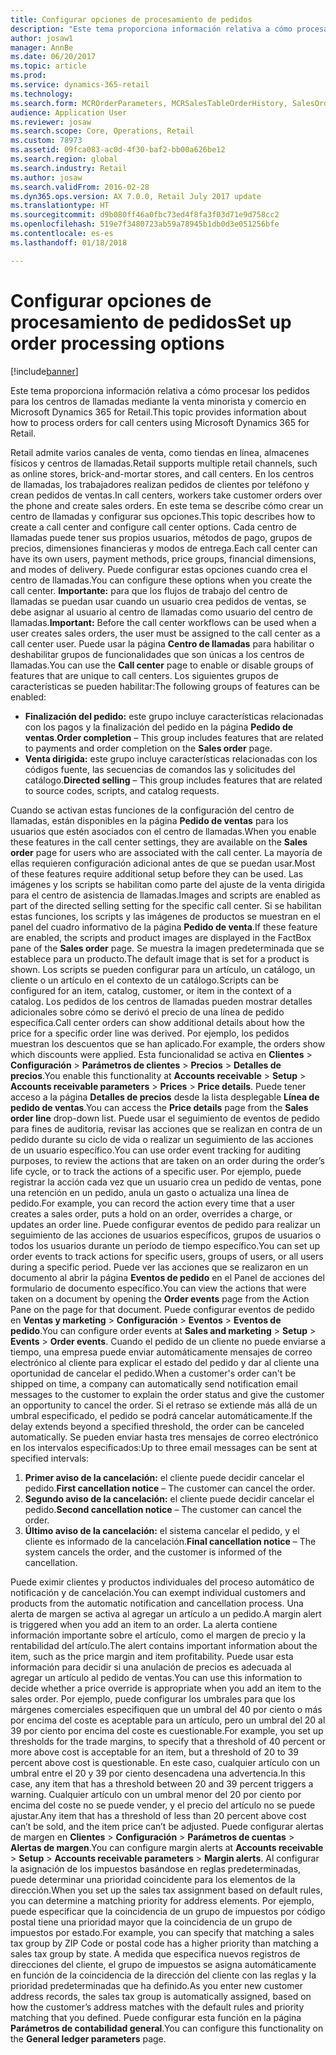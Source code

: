 ```yaml
---
title: Configurar opciones de procesamiento de pedidos
description: "Este tema proporciona información relativa a cómo procesar los pedidos para los centros de llamadas mediante la venta minorista y comercio en Microsoft Dynamics 365 for Retail."
author: josaw1
manager: AnnBe
ms.date: 06/20/2017
ms.topic: article
ms.prod: 
ms.service: dynamics-365-retail
ms.technology: 
ms.search.form: MCROrderParameters, MCRSalesTableOrderHistory, SalesOrderProcessingWorkspace
audience: Application User
ms.reviewer: josaw
ms.search.scope: Core, Operations, Retail
ms.custom: 78973
ms.assetid: 09fca083-ac0d-4f30-baf2-bb00a626be12
ms.search.region: global
ms.search.industry: Retail
ms.author: josaw
ms.search.validFrom: 2016-02-28
ms.dyn365.ops.version: AX 7.0.0, Retail July 2017 update
ms.translationtype: HT
ms.sourcegitcommit: d9b080ff46a0fbc73ed4f8fa3f03d71e9d758cc2
ms.openlocfilehash: 519e7f3480723ab59a78945b1db0d3e051256bfe
ms.contentlocale: es-es
ms.lasthandoff: 01/18/2018

---
```


# <a name="set-up-order-processing-options"></a><span data-ttu-id="e31a5-103">Configurar opciones de procesamiento de pedidos</span><span class="sxs-lookup"><span data-stu-id="e31a5-103">Set up order processing options</span></span>

[!include[banner](includes/banner.md)]


<span data-ttu-id="e31a5-104">Este tema proporciona información relativa a cómo procesar los pedidos para los centros de llamadas mediante la venta minorista y comercio en Microsoft Dynamics 365 for Retail.</span><span class="sxs-lookup"><span data-stu-id="e31a5-104">This topic provides information about how to process orders for call centers using Microsoft Dynamics 365 for Retail.</span></span> 

<span data-ttu-id="e31a5-105">Retail admite varios canales de venta, como tiendas en línea, almacenes físicos y centros de llamadas.</span><span class="sxs-lookup"><span data-stu-id="e31a5-105">Retail supports multiple retail channels, such as online stores, brick-and-mortar stores, and call centers.</span></span> <span data-ttu-id="e31a5-106">En los centros de llamadas, los trabajadores realizan pedidos de clientes por teléfono y crean pedidos de ventas.</span><span class="sxs-lookup"><span data-stu-id="e31a5-106">In call centers, workers take customer orders over the phone and create sales orders.</span></span> <span data-ttu-id="e31a5-107">En este tema se describe cómo crear un centro de llamadas y configurar sus opciones.</span><span class="sxs-lookup"><span data-stu-id="e31a5-107">This topic describes how to create a call center and configure call center options.</span></span> <span data-ttu-id="e31a5-108">Cada centro de llamadas puede tener sus propios usuarios, métodos de pago, grupos de precios, dimensiones financieras y modos de entrega.</span><span class="sxs-lookup"><span data-stu-id="e31a5-108">Each call center can have its own users, payment methods, price groups, financial dimensions, and modes of delivery.</span></span> <span data-ttu-id="e31a5-109">Puede configurar estas opciones cuando crea el centro de llamadas.</span><span class="sxs-lookup"><span data-stu-id="e31a5-109">You can configure these options when you create the call center.</span></span> <span data-ttu-id="e31a5-110">**Importante:** para que los flujos de trabajo del centro de llamadas se puedan usar cuando un usuario crea pedidos de ventas, se debe asignar al usuario al centro de llamadas como usuario del centro de llamadas.</span><span class="sxs-lookup"><span data-stu-id="e31a5-110">**Important:** Before the call center workflows can be used when a user creates sales orders, the user must be assigned to the call center as a call center user.</span></span> <span data-ttu-id="e31a5-111">Puede usar la página **Centro de llamadas** para habilitar o deshabilitar grupos de funcionalidades que son únicas a los centros de llamadas.</span><span class="sxs-lookup"><span data-stu-id="e31a5-111">You can use the **Call center** page to enable or disable groups of features that are unique to call centers.</span></span> <span data-ttu-id="e31a5-112">Los siguientes grupos de características se pueden habilitar:</span><span class="sxs-lookup"><span data-stu-id="e31a5-112">The following groups of features can be enabled:</span></span>

-   <span data-ttu-id="e31a5-113">**Finalización del pedido:** este grupo incluye características relacionadas con los pagos y la finalización del pedido en la página **Pedido de ventas**.</span><span class="sxs-lookup"><span data-stu-id="e31a5-113">**Order completion** – This group includes features that are related to payments and order completion on the **Sales order** page.</span></span>
-   <span data-ttu-id="e31a5-114">**Venta dirigida:** este grupo incluye características relacionadas con los códigos fuente, las secuencias de comandos las y solicitudes del catálogo.</span><span class="sxs-lookup"><span data-stu-id="e31a5-114">**Directed selling** – This group includes features that are related to source codes, scripts, and catalog requests.</span></span>

<span data-ttu-id="e31a5-115">Cuando se activan estas funciones de la configuración del centro de llamadas, están disponibles en la página **Pedido de ventas** para los usuarios que estén asociados con el centro de llamadas.</span><span class="sxs-lookup"><span data-stu-id="e31a5-115">When you enable these features in the call center settings, they are available on the **Sales order** page for users who are associated with the call center.</span></span> <span data-ttu-id="e31a5-116">La mayoría de ellas requieren configuración adicional antes de que se puedan usar.</span><span class="sxs-lookup"><span data-stu-id="e31a5-116">Most of these features require additional setup before they can be used.</span></span> <span data-ttu-id="e31a5-117">Las imágenes y los scripts se habilitan como parte del ajuste de la venta dirigida para el centro de asistencia de llamadas.</span><span class="sxs-lookup"><span data-stu-id="e31a5-117">Images and scripts are enabled as part of the directed selling setting for the specific call center.</span></span> <span data-ttu-id="e31a5-118">Si se habilitan estas funciones, los scripts y las imágenes de productos se muestran en el panel del cuadro informativo de la página **Pedido de venta**.</span><span class="sxs-lookup"><span data-stu-id="e31a5-118">If these feature are enabled, the scripts and product images are displayed in the FactBox pane of the **Sales order** page.</span></span> <span data-ttu-id="e31a5-119">Se muestra la imagen predeterminada que se establece para un producto.</span><span class="sxs-lookup"><span data-stu-id="e31a5-119">The default image that is set for a product is shown.</span></span> <span data-ttu-id="e31a5-120">Los scripts se pueden configurar para un artículo, un catálogo, un cliente o un artículo en el contexto de un catálogo.</span><span class="sxs-lookup"><span data-stu-id="e31a5-120">Scripts can be configured for an item, catalog, customer, or item in the context of a catalog.</span></span> <span data-ttu-id="e31a5-121">Los pedidos de los centros de llamadas pueden mostrar detalles adicionales sobre cómo se derivó el precio de una línea de pedido específica.</span><span class="sxs-lookup"><span data-stu-id="e31a5-121">Call center orders can show additional details about how the price for a specific order line was derived.</span></span> <span data-ttu-id="e31a5-122">Por ejemplo, los pedidos muestran los descuentos que se han aplicado.</span><span class="sxs-lookup"><span data-stu-id="e31a5-122">For example, the orders show which discounts were applied.</span></span> <span data-ttu-id="e31a5-123">Esta funcionalidad se activa en **Clientes** &gt; **Configuración** &gt; **Parámetros de clientes** &gt; **Precios** &gt; **Detalles de precios**.</span><span class="sxs-lookup"><span data-stu-id="e31a5-123">You enable this functionality at **Accounts receivable** &gt; **Setup** &gt; **Accounts receivable parameters** &gt; **Prices** &gt; **Price details**.</span></span> <span data-ttu-id="e31a5-124">Puede tener acceso a la página **Detalles de precios** desde la lista desplegable **Línea de pedido de ventas**.</span><span class="sxs-lookup"><span data-stu-id="e31a5-124">You can access the **Price details** page from the **Sales order line** drop-down list.</span></span> <span data-ttu-id="e31a5-125">Puede usar el seguimiento de eventos de pedido para fines de auditoria, revisar las acciones que se realizan en contra de un pedido durante su ciclo de vida o realizar un seguimiento de las acciones de un usuario específico.</span><span class="sxs-lookup"><span data-stu-id="e31a5-125">You can use order event tracking for auditing purposes, to review the actions that are taken on an order during the order’s life cycle, or to track the actions of a specific user.</span></span> <span data-ttu-id="e31a5-126">Por ejemplo, puede registrar la acción cada vez que un usuario crea un pedido de ventas, pone una retención en un pedido, anula un gasto o actualiza una línea de pedido.</span><span class="sxs-lookup"><span data-stu-id="e31a5-126">For example, you can record the action every time that a user creates a sales order, puts a hold on an order, overrides a charge, or updates an order line.</span></span> <span data-ttu-id="e31a5-127">Puede configurar eventos de pedido para realizar un seguimiento de las acciones de usuarios específicos, grupos de usuarios o todos los usuarios durante un período de tiempo específico.</span><span class="sxs-lookup"><span data-stu-id="e31a5-127">You can set up order events to track actions for specific users, groups of users, or all users during a specific period.</span></span> <span data-ttu-id="e31a5-128">Puede ver las acciones que se realizaron en un documento al abrir la página **Eventos de pedido** en el Panel de acciones del formulario de documento específico.</span><span class="sxs-lookup"><span data-stu-id="e31a5-128">You can view the actions that were taken on a document by opening the **Order events** page from the Action Pane on the page for that document.</span></span> <span data-ttu-id="e31a5-129">Puede configurar eventos de pedido en **Ventas y marketing** &gt; **Configuración** &gt; **Eventos** &gt; **Eventos de pedido**.</span><span class="sxs-lookup"><span data-stu-id="e31a5-129">You can configure order events at **Sales and marketing** &gt; **Setup** &gt; **Events** &gt; **Order events**.</span></span> <span data-ttu-id="e31a5-130">Cuando el pedido de un cliente no puede enviarse a tiempo, una empresa puede enviar automáticamente mensajes de correo electrónico al cliente para explicar el estado del pedido y dar al cliente una oportunidad de cancelar el pedido.</span><span class="sxs-lookup"><span data-stu-id="e31a5-130">When a customer's order can't be shipped on time, a company can automatically send notification email messages to the customer to explain the order status and give the customer an opportunity to cancel the order.</span></span> <span data-ttu-id="e31a5-131">Si el retraso se extiende más allá de un umbral especificado, el pedido se podrá cancelar automáticamente.</span><span class="sxs-lookup"><span data-stu-id="e31a5-131">If the delay extends beyond a specified threshold, the order can be canceled automatically.</span></span> <span data-ttu-id="e31a5-132">Se pueden enviar hasta tres mensajes de correo electrónico en los intervalos especificados:</span><span class="sxs-lookup"><span data-stu-id="e31a5-132">Up to three email messages can be sent at specified intervals:</span></span>

1.  <span data-ttu-id="e31a5-133">**Primer aviso de la cancelación:** el cliente puede decidir cancelar el pedido.</span><span class="sxs-lookup"><span data-stu-id="e31a5-133">**First cancellation notice** – The customer can cancel the order.</span></span>
2.  <span data-ttu-id="e31a5-134">**Segundo aviso de la cancelación:** el cliente puede decidir cancelar el pedido.</span><span class="sxs-lookup"><span data-stu-id="e31a5-134">**Second cancellation notice** – The customer can cancel the order.</span></span>
3.  <span data-ttu-id="e31a5-135">**Último aviso de la cancelación:** el sistema cancelar el pedido, y el cliente es informado de la cancelación.</span><span class="sxs-lookup"><span data-stu-id="e31a5-135">**Final cancellation notice** – The system cancels the order, and the customer is informed of the cancellation.</span></span>

<span data-ttu-id="e31a5-136">Puede eximir clientes y productos individuales del proceso automático de notificación y de cancelación.</span><span class="sxs-lookup"><span data-stu-id="e31a5-136">You can exempt individual customers and products from the automatic notification and cancellation process.</span></span> <span data-ttu-id="e31a5-137">Una alerta de margen se activa al agregar un artículo a un pedido.</span><span class="sxs-lookup"><span data-stu-id="e31a5-137">A margin alert is triggered when you add an item to an order.</span></span> <span data-ttu-id="e31a5-138">La alerta contiene información importante sobre el artículo, como el margen de precio y la rentabilidad del artículo.</span><span class="sxs-lookup"><span data-stu-id="e31a5-138">The alert contains important information about the item, such as the price margin and item profitability.</span></span> <span data-ttu-id="e31a5-139">Puede usar esta información para decidir si una anulación de precios es adecuada al agregar un artículo al pedido de ventas.</span><span class="sxs-lookup"><span data-stu-id="e31a5-139">You can use this information to decide whether a price override is appropriate when you add an item to the sales order.</span></span> <span data-ttu-id="e31a5-140">Por ejemplo, puede configurar los umbrales para que los márgenes comerciales especifiquen que un umbral del 40 por ciento o más por encima del coste es aceptable para un artículo, pero un umbral del 20 al 39 por ciento por encima del coste es cuestionable.</span><span class="sxs-lookup"><span data-stu-id="e31a5-140">For example, you set up thresholds for the trade margins, to specify that a threshold of 40 percent or more above cost is acceptable for an item, but a threshold of 20 to 39 percent above cost is questionable.</span></span> <span data-ttu-id="e31a5-141">En este caso, cualquier artículo con un umbral entre el 20 y 39 por ciento desencadena una advertencia.</span><span class="sxs-lookup"><span data-stu-id="e31a5-141">In this case, any item that has a threshold between 20 and 39 percent triggers a warning.</span></span> <span data-ttu-id="e31a5-142">Cualquier artículo con un umbral menor del 20 por ciento por encima del coste no se puede vender, y el precio del artículo no se puede ajustar.</span><span class="sxs-lookup"><span data-stu-id="e31a5-142">Any item that has a threshold of less than 20 percent above cost can’t be sold, and the item price can’t be adjusted.</span></span> <span data-ttu-id="e31a5-143">Puede configurar alertas de margen en **Clientes** &gt; **Configuración** &gt; **Parámetros de cuentas** &gt; **Alertas de margen**.</span><span class="sxs-lookup"><span data-stu-id="e31a5-143">You can configure margin alerts at **Accounts receivable** &gt; **Setup** &gt; **Accounts receivable parameters** &gt; **Margin alerts**.</span></span> <span data-ttu-id="e31a5-144">Al configurar la asignación de los impuestos basándose en reglas predeterminadas, puede determinar una prioridad coincidente para los elementos de la dirección.</span><span class="sxs-lookup"><span data-stu-id="e31a5-144">When you set up the sales tax assignment based on default rules, you can determine a matching priority for address elements.</span></span> <span data-ttu-id="e31a5-145">Por ejemplo, puede especificar que la coincidencia de un grupo de impuestos por código postal tiene una prioridad mayor que la coincidencia de un grupo de impuestos por estado.</span><span class="sxs-lookup"><span data-stu-id="e31a5-145">For example, you can specify that matching a sales tax group by ZIP Code or postal code has a higher priority than matching a sales tax group by state.</span></span> <span data-ttu-id="e31a5-146">A medida que especifica nuevos registros de direcciones del cliente, el grupo de impuestos se asigna automáticamente en función de la coincidencia de la dirección del cliente con las reglas y la prioridad predeterminadas que ha definido.</span><span class="sxs-lookup"><span data-stu-id="e31a5-146">As you enter new customer address records, the sales tax group is automatically assigned, based on how the customer’s address matches with the default rules and priority matching that you defined.</span></span> <span data-ttu-id="e31a5-147">Puede configurar esta función en la página **Parámetros de contabilidad general**.</span><span class="sxs-lookup"><span data-stu-id="e31a5-147">You can configure this functionality on the **General ledger parameters** page.</span></span>




